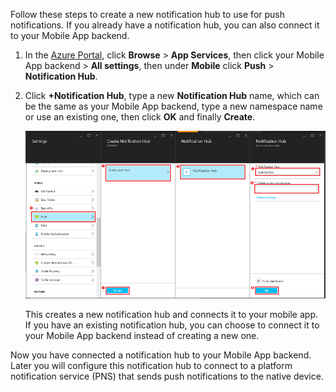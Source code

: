 Follow these steps to create a new notification hub to use for push notifications. If you already have a notification hub, you can also connect it to your Mobile App backend. 

1. In the [Azure Portal](https://portal.azure.com/), click **Browse** > **App Services**, then click your Mobile App backend > **All settings**, then under **Mobile** click **Push** > **Notification Hub**.

2. Click **+Notification Hub**, type a new **Notification Hub** name, which can be the same as your Mobile App backend, type a new namespace name or use an existing one, then click **OK** and finally **Create**.

    ![](./media/app-service-mobile-create-notification-hub/create-new-hub-flow.png)

    This creates a new notification hub and connects it to your mobile app. If you have an existing notification hub, you can choose to connect it to your Mobile App backend instead of creating a new one.


Now you have connected a notification hub to your Mobile App backend. Later you will configure this notification hub to connect to a platform notification service (PNS) that sends push notifications to the native device.

[Azure Portal]: https://portal.azure.com/